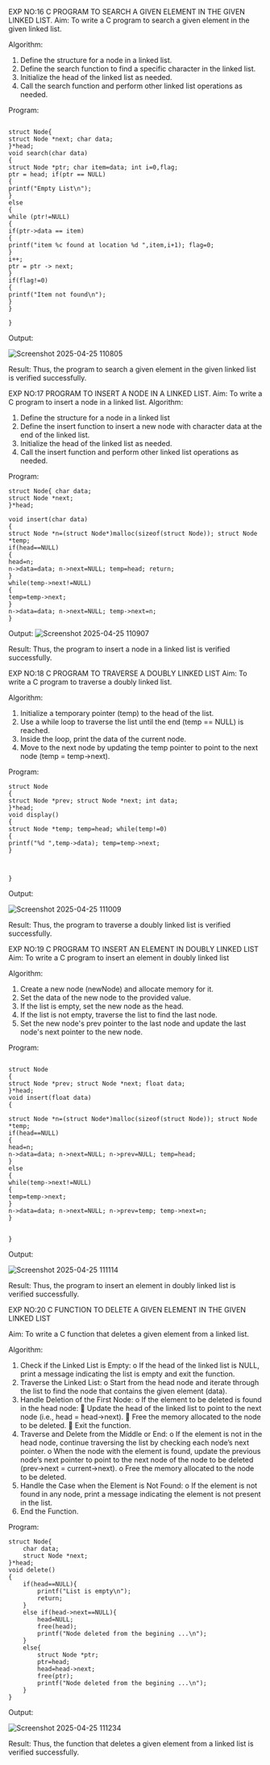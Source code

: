 EXP NO:16 C PROGRAM TO SEARCH A GIVEN ELEMENT IN THE GIVEN LINKED LIST.
Aim:
To write a C program to search a given element in the given linked list.

Algorithm:
1.	Define the structure for a node in a linked list.
2.	Define the search function to find a specific character in the linked list.
3.	Initialize the head of the linked list as needed.
4.	Call the search function and perform other linked list operations as needed.
 
Program:
```

struct Node{
struct Node *next; char data;
}*head;
void search(char data)
{
struct Node *ptr; char item=data; int i=0,flag;
ptr = head; if(ptr == NULL)
{
printf("Empty List\n");
}
else
{
while (ptr!=NULL)
{
if(ptr->data == item)
{
printf("item %c found at location %d ",item,i+1); flag=0;
}
i++;
ptr = ptr -> next;
}
if(flag!=0)
{
printf("Item not found\n");
}
}

}
```

Output:

![Screenshot 2025-04-25 110805](https://github.com/user-attachments/assets/ce94a1c1-7cf7-4065-8bdf-aaa352eb7c1e)




Result:
Thus, the program to search a given element in the given linked list is verified successfully.


 
EXP NO:17  PROGRAM TO INSERT A NODE IN A LINKED LIST.
Aim:
To write a C program to insert a node in a linked list.
Algorithm:
1.	Define the structure for a node in a linked list
2.	Define the insert function to insert a new node with character data at the end of the linked list.
3.	Initialize the head of the linked list as needed.
4.	Call the insert function and perform other linked list operations as needed.
 
Program:

```
struct Node{ char data;
struct Node *next;
}*head;

void insert(char data)
{
struct Node *n=(struct Node*)malloc(sizeof(struct Node)); struct Node *temp;
if(head==NULL)
{
head=n;
n->data=data; n->next=NULL; temp=head; return;
}
while(temp->next!=NULL)
{
temp=temp->next;
}
n->data=data; n->next=NULL; temp->next=n;
}

```

Output:
![Screenshot 2025-04-25 110907](https://github.com/user-attachments/assets/6922d9f4-56f5-40a2-bef6-b33009c42c4e)


 
Result:
Thus, the program to insert a node in a linked list is verified successfully.


 
EXP NO:18 C PROGRAM TO TRAVERSE A DOUBLY LINKED LIST
Aim:
To write a C program to traverse a doubly linked list.

Algorithm:
1.	Initialize a temporary pointer (temp) to the head of the list.
2.	Use a while loop to traverse the list until the end (temp == NULL) is reached.
3.	Inside the loop, print the data of the current node.
4.	Move to the next node by updating the temp pointer to point to the next node (temp = temp->next).
 
Program:
```
struct Node
{
struct Node *prev; struct Node *next; int data;
}*head;
void display()
{
struct Node *temp; temp=head; while(temp!=0)
{
printf("%d ",temp->data); temp=temp->next;
}



}

```

Output:

![Screenshot 2025-04-25 111009](https://github.com/user-attachments/assets/b7090af6-c192-4b0d-980a-637a4ba75bdb)



Result:
Thus, the program to traverse a doubly linked list is verified successfully. 



EXP NO:19 C PROGRAM TO INSERT AN ELEMENT IN DOUBLY LINKED LIST
Aim:
To write a C program to insert an element in doubly linked list

Algorithm:
1.	Create a new node (newNode) and allocate memory for it.
2.	Set the data of the new node to the provided value.
3.	If the list is empty, set the new node as the head.
4.	If the list is not empty, traverse the list to find the last node.
5.	Set the new node's prev pointer to the last node and update the last node's next pointer to the new node.
 
Program:
```

struct Node
{
struct Node *prev; struct Node *next; float data;
}*head;
void insert(float data)
{

struct Node *n=(struct Node*)malloc(sizeof(struct Node)); struct Node *temp;
if(head==NULL)
{
head=n;
n->data=data; n->next=NULL; n->prev=NULL; temp=head;
}
else
{
while(temp->next!=NULL)
{
temp=temp->next;
}
n->data=data; n->next=NULL; n->prev=temp; temp->next=n;
}


}

```

Output:

![Screenshot 2025-04-25 111114](https://github.com/user-attachments/assets/302ad693-cd5c-4c89-8252-1c6b74918d44)



Result:
Thus, the program to insert an element in doubly linked list is verified successfully.




EXP NO:20 C FUNCTION TO DELETE A GIVEN ELEMENT IN THE GIVEN LINKED LIST




Aim:
To write a C function that deletes a given element from a linked list.

Algorithm:
1.	Check if the Linked List is Empty:
o	If the head of the linked list is NULL, print a message indicating the list is empty and exit the function.
2.	Traverse the Linked List:
o	Start from the head node and iterate through the list to find the node that contains the given element (data).
3.	Handle Deletion of the First Node:
o	If the element to be deleted is found in the head node:
	Update the head of the linked list to point to the next node (i.e., head = head->next).
	Free the memory allocated to the node to be deleted.
	Exit the function.
4.	Traverse and Delete from the Middle or End:
o	If the element is not in the head node, continue traversing the list by checking each node’s next pointer.
o	When the node with the element is found, update the previous node’s next pointer to point to the next node of the node to be deleted (prev->next = current->next).
o	Free the memory allocated to the node to be deleted.
5.	Handle the Case when the Element is Not Found:
o	If the element is not found in any node, print a message indicating the element is not present in the list.
6.	End the Function.


Program:

```
struct Node{
    char data; 
    struct Node *next;
}*head;
void delete()
{
    if(head==NULL){
        printf("List is empty\n");
        return;
    }
    else if(head->next==NULL){
        head=NULL;
        free(head);
        printf("Node deleted from the begining ...\n");
    }
    else{
        struct Node *ptr;
        ptr=head;
        head=head->next;
        free(ptr);
        printf("Node deleted from the begining ...\n");
    }
}

```

Output:

![Screenshot 2025-04-25 111234](https://github.com/user-attachments/assets/ccc15070-8222-4bf1-bf9a-e0200e519de6)






Result:
Thus, the function that deletes a given element from a linked list is verified successfully.






